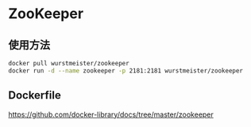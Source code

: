 # ZooKeeper

## 使用方法

```bash
docker pull wurstmeister/zookeeper
docker run -d --name zookeeper -p 2181:2181 wurstmeister/zookeeper
```

## Dockerfile

<https://github.com/docker-library/docs/tree/master/zookeeper>
